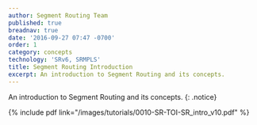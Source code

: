 ```yaml
---
author: Segment Routing Team
published: true
breadnav: true
date: '2016-09-27 07:47 -0700'
order: 1
category: concepts
technology: 'SRv6, SRMPLS'
title: Segment Routing Introduction
excerpt: An introduction to Segment Routing and its concepts.
---
```


An introduction to Segment Routing and its concepts.
{: .notice}

{% include pdf link="/images/tutorials/0010-SR-TOI-SR_intro_v10.pdf" %}

